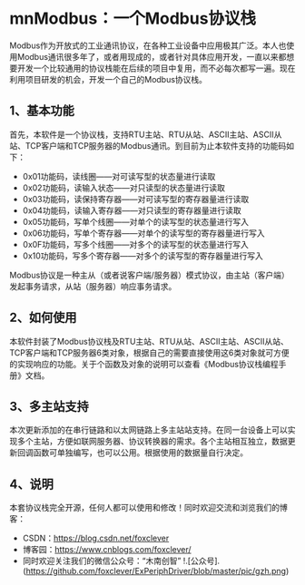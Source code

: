 # mnModbus：一个Modbus协议栈

Modbus作为开放式的工业通讯协议，在各种工业设备中应用极其广泛。本人也使用Modbus通讯很多年了，或者用现成的，或者针对具体应用开发，一直以来都想要开发一个比较通用的协议栈能在后续的项目中复用，而不必每次都写一遍。现在利用项目研发的机会，开发一个自己的Modbus协议栈。

## 1、基本功能
首先，本软件是一个协议栈，支持RTU主站、RTU从站、ASCII主站、ASCII从站、TCP客户端和TCP服务器的Modbus通讯。到目前为止本软件支持的功能码如下：
- 0x01功能码，读线圈——对可读写型的状态量进行读取
- 0x02功能码，读输入状态——对只读型的状态量进行读取
- 0x03功能码，读保持寄存器——对可读写型的寄存器量进行读取
- 0x04功能码，读输入寄存器——对只读型的寄存器量进行读取
- 0x05功能码，写单个线圈——对单个的读写型的状态量进行写入
- 0x06功能码，写单个寄存器——对单个的读写型的寄存器量进行写入
- 0x0F功能码，写多个线圈——对多个的读写型的状态量进行写入
- 0x10功能码，写多个寄存器——对多个的读写型的寄存器量进行写入

Modbus协议是一种主从（或者说客户端/服务器）模式协议，由主站（客户端）发起事务请求，从站（服务器）响应事务请求。

## 2、如何使用

本软件封装了Modbus协议栈及RTU主站、RTU从站、ASCII主站、ASCII从站、TCP客户端和TCP服务器6类对象，根据自己的需要直接使用这6类对象就可方便的实现响应的功能。关于个函数及对象的说明可以查看《Modbus协议栈编程手册》文档。

## 3、多主站支持

本次更新添加的在串行链路和以太网链路上多主站站支持。在同一台设备上可以实现多个主站，方便如联网服务器、协议转换器的需求。各个主站相互独立，数据更新回调函数可单独编写，也可以公用。根据使用的数据量自行决定。

## 4、说明
本套协议栈完全开源，任何人都可以使用和修改！同时欢迎交流和浏览我们的博客：
- CSDN：https://blog.csdn.net/foxclever
- 博客园：https://www.cnblogs.com/foxclever/
- 同时欢迎关注我们的微信公众号：“木南创智”
!.[公众号].(https://github.com/foxclever/ExPeriphDriver/blob/master/pic/gzh.png)
